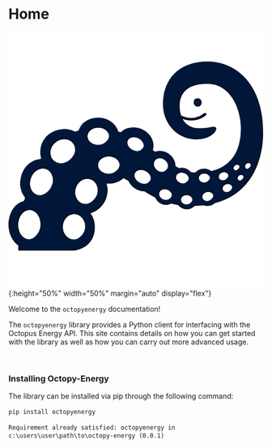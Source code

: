 # Home

![svg](img/alt_logo.png){:height="50%" width="50%" margin="auto" display="flex"}

Welcome to the `octopyenergy` documentation!

The `octopyenergy` library provides a Python client for interfacing with the Octopus Energy API. This site contains details on how you can get started with the library as well as how you can carry out more advanced usage. 

<br>

### Installing Octopy-Energy

The library can be installed via pip through the following command:


```bash
pip install octopyenergy
```
    Requirement already satisfied: octopyenergy in c:\users\user\path\to\octopy-energy (0.0.1)
    
<br>

